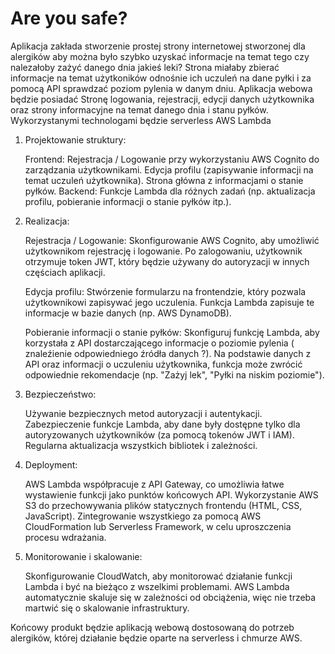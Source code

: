 # Are you safe?

Aplikacja zakłada stworzenie prostej strony internetowej stworzonej dla alergików aby można było szybko uzyskać informacje na temat tego czy nalezałoby zażyć danego dnia jakieś leki?
Strona miałaby zbierać informacje na temat użytkoników odnośnie ich uczuleń na dane pyłki i za pomocą API sprawdzać poziom pylenia w danym dniu.
Aplikacja webowa będzie posiadać Stronę logowania, rejestracji, edycji danych użytkownika oraz strony informacyjne na temat danego dnia i stanu pyłków.
Wykorzystanymi technologami będzie serverless AWS Lambda

1. Projektowanie struktury:

    Frontend:
        Rejestracja / Logowanie przy wykorzystaniu AWS Cognito do zarządzania użytkownikami.
        Edycja profilu (zapisywanie informacji na temat uczuleń użytkownika).
        Strona główna z informacjami o stanie pyłków.
    Backend:
        Funkcje Lambda dla różnych zadań (np. aktualizacja profilu, pobieranie informacji o stanie pyłków itp.).

2. Realizacja:

    Rejestracja / Logowanie:
        Skonfigurowanie AWS Cognito, aby umożliwić użytkownikom rejestrację i logowanie.
        Po zalogowaniu, użytkownik otrzymuje token JWT, który będzie używany do autoryzacji w innych częściach aplikacji.

    Edycja profilu:
        Stwórzenie formularzu na frontendzie, który pozwala użytkownikowi zapisywać jego uczulenia.
        Funkcja Lambda zapisuje te informacje w bazie danych (np. AWS DynamoDB).

    Pobieranie informacji o stanie pyłków:
        Skonfiguruj funkcję Lambda, aby korzystała z API dostarczającego informacje o poziomie pylenia ( znaleźienie odpowiedniego źródła danych ?).
        Na podstawie danych z API oraz informacji o uczuleniu użytkownika, funkcja może zwrócić odpowiednie rekomendacje (np. "Zażyj lek", "Pyłki na niskim poziomie").

3. Bezpieczeństwo:

    Używanie bezpiecznych metod autoryzacji i autentykacji.
    Zabezpieczenie funkcje Lambda, aby dane były dostępne tylko dla autoryzowanych użytkowników (za pomocą tokenów JWT i IAM).
    Regularna aktualizacja wszystkich bibliotek i zależności.
   
5. Deployment:

    AWS Lambda współpracuje z API Gateway, co umożliwia łatwe wystawienie funkcji jako punktów końcowych API.
    Wykorzystanie AWS S3 do przechowywania plików statycznych frontendu (HTML, CSS, JavaScript).
    Zintegrowanie wszystkiego za pomocą AWS CloudFormation lub Serverless Framework, w celu uproszczenia procesu wdrażania.

6. Monitorowanie i skalowanie:

    Skonfigurowanie CloudWatch, aby monitorować działanie funkcji Lambda i być na bieżąco z wszelkimi problemami.
    AWS Lambda automatycznie skaluje się w zależności od obciążenia, więc nie trzeba martwić się o skalowanie infrastruktury.

Końcowy produkt będzie aplikacją webową dostosowaną do potrzeb alergików, której działanie będzie oparte na serverless i chmurze AWS.
